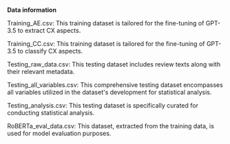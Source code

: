 **Data information**

Training_AE.csv: This training dataset is tailored for the fine-tuning of GPT-3.5 to extract CX aspects.

Training_CC.csv: This training dataset is tailored for the fine-tuning of GPT-3.5 to classify CX aspects.

Testing_raw_data.csv: This testing dataset includes review texts along with their relevant metadata.

Testing_all_variables.csv: This comprehensive testing dataset encompasses all variables utilized in the dataset's development for statistical analysis.

Testing_analysis.csv: This testing dataset is specifically curated for conducting statistical analysis.

RoBERTa_eval_data.csv: This dataset, extracted from the training data, is used for model evaluation purposes.

